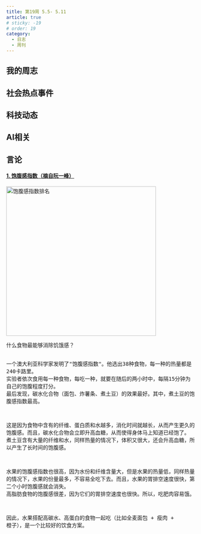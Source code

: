 ```yaml
---
title: 第19周 5.5- 5.11
article: true
# sticky: -19
# order: 19
category:
  - 日志
  - 周刊
---
```


<!-- more -->

## **我的周志**

## **社会热点事件**

## **科技动态**

## **AI相关**

## **言论**
#### **[1. 饱腹感指数（摘自阮一峰）](https://www.mendosa.com/satiety.htm)**<br/>

<img src="http://picture.tankswift.top/blog/blog-weekly-19-1.jpg" style="height: 400px" title='饱腹感指数排名'/>
<pre style="white-space:pre-wrap">
什么食物最能够消除饥饿感？

一个澳大利亚科学家发明了"饱腹感指数"。他选出38种食物，每一种的热量都是240卡路里。
实验者依次食用每一种食物，每吃一种，就要在随后的两小时中，每隔15分钟为自己的饱腹程度打分。
最后发现，碳水化合物（面包、炸薯条、煮土豆）的效果最好。其中，煮土豆的饱腹感指数最高。

这是因为食物中含有的纤维、蛋白质和水越多，消化时间就越长，从而产生更久的饱腹感。而且，碳水化合物会立即升高血糖，从而使得身体马上知道已经饱了。
煮土豆含有大量的纤维和水，同样热量的情况下，体积又很大，还会升高血糖，所以产生了长时间的饱腹感。

水果的饱腹感指数也很高，因为水份和纤维含量大，但是水果的热量低，同样热量的情况下，水果的份量最多，不容易全吃下去。而且，水果的胃排空速度很快，第二个小时饱腹感就会消失。
高脂肪食物的饱腹感很差，因为它们的胃排空速度也很快。所以，吃肥肉容易饿。

因此，水果搭配高碳水、高蛋白的食物一起吃（比如全麦面包 + 瘦肉 + 橙子），是一个比较好的饮食方案。
</pre>